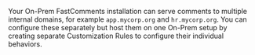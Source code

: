 Your On-Prem FastComments installation can serve comments to multiple internal domains, for example `app.mycorp.org` and `hr.mycorp.org`. You can configure these
separately but host them on one On-Prem setup by creating separate Customization Rules to configure their individual behaviors.
